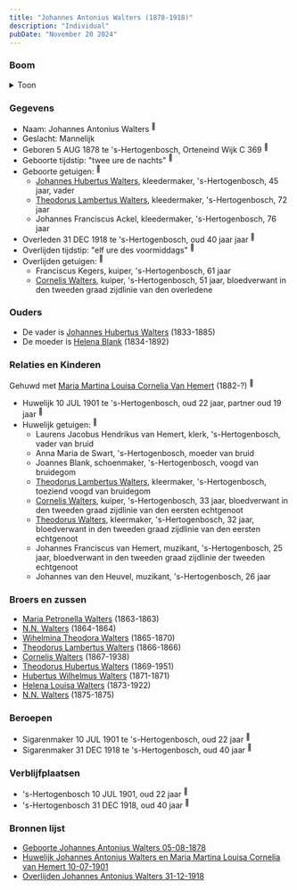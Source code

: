 ```yaml
---
title: "Johannes Antonius Walters (1878-1918)"
description: "Individual"
pubDate: "November 20 2024"
---
```


### Boom
<details><summary>Toon</summary>

![test](https://www.plantuml.com/plantuml/svg/dPFHQzim4CRVzLSSxKEV0dQyh7O8QPCiMHRQCSRQiQSWsxTOM9Q2JgQ4ul-zbyPD2pLjwOim9ttwVdUVTKbUEbzNMb2fp5OwMK4gitBZR6tocTNMWNVI46-XyQ9GEKAcNARny8tLrk-WmYf5HuSIUNHe_MwBuiMjcPP4S2y0O6fTZkvFeRBI8D5eL4bbncE8H2F46Vnwj29nK9oiR24DduDbpHw-9lWhDLlG2KY27q4Gd2S0f_DeCLXCsU3-lqATDp0QfZBThLFhlSRX6C8-J6w-GnX74PnHRybtsGsQr59Ml11HMMkzbYPVPyuIfPQjMPt0zUGVY-F1Qt7pXBf4ZKR2L4jJ7kdYWEaMqtaqZzwWYq8s-Bsd-_89EkvjDVd9wgJ_1jveU8TvhincxzVsyxN_2BfWqFu0JhNQ57w7MjixXcr4EzvUhpqXsewU2wsI2_kj91QlSfiORutgo2s9uPZz-_aDslZEuqyCYCVxRJw3C0axrCsH-Lew9O5NhpZ7ArihaZ2ppg3c-gqqiCIAjKyjXC67mkNVfYENTw4luA8xl320rSqLTnE4n_IumyxqUCXjM54eMkJdWhX4a_FpVm00)
</details>

### Gegevens
- Naam: Johannes Antonius Walters <sup><a href="../s00127/" style="text-decoration:none" title="Geboorte Johannes Antonius Walters 05-08-1878">:link:</a></sup>
- Geslacht: Mannelijk
- Geboren 5 AUG 1878 te 's-Hertogenbosch, Orteneind Wijk C 369 <sup><a href="../s00127/" style="text-decoration:none" title="Geboorte Johannes Antonius Walters 05-08-1878">:link:</a></sup>
- Geboorte tijdstip: "twee ure de nachts" <sup><a href="../s00127/" style="text-decoration:none" title="Geboorte Johannes Antonius Walters 05-08-1878">:link:</a></sup>
- Geboorte getuigen: <sup><a href="../s00127/" style="text-decoration:none" title="Geboorte Johannes Antonius Walters 05-08-1878">:link:</a></sup>
  - [Johannes Hubertus Walters](../i00079/), kleedermaker, \'s-Hertogenbosch, 45 jaar, vader
  - [Theodorus Lambertus Walters](../i00088/), kleedermaker, \'s-Hertogenbosch, 72 jaar
  - Johannes Franciscus Ackel, kleedermaker, \'s-Hertogenbosch, 76 jaar
- Overleden 31 DEC 1918 te 's-Hertogenbosch, oud 40 jaar jaar <sup><a href="../s00133/" style="text-decoration:none" title="Overlijden Johannes Antonius Walters 31-12-1918">:link:</a></sup>
- Overlijden tijdstip: "elf ure des voormiddags" <sup><a href="../s00133/" style="text-decoration:none" title="Overlijden Johannes Antonius Walters 31-12-1918">:link:</a></sup>
- Overlijden getuigen: <sup><a href="../s00133/" style="text-decoration:none" title="Overlijden Johannes Antonius Walters 31-12-1918">:link:</a></sup>
  - Franciscus Kegers, kuiper, \'s-Hertogenbosch, 61 jaar
  - [Cornelis Walters](../i00094/), kuiper, \'s-Hertogenbosch, 51 jaar, bloedverwant in den tweeden graad zijdlinie van den overledene

### Ouders
- De vader is [Johannes Hubertus Walters](../i00079/) (1833-1885)
- De moeder is [Helena Blank](../i00080/) (1834-1892)

### Relaties en Kinderen

Gehuwd met [Maria Martina Louisa Cornelia Van Hemert](../i00100/) (1882-?) <sup><a href="../s00132/" style="text-decoration:none" title="Huwelijk Johannes Antonius Walters en Maria Martina Louisa Cornelia van Hemert 10-07-1901">:link:</a></sup>
- Huwelijk 10 JUL 1901 te 's-Hertogenbosch, oud 22 jaar, partner oud 19 jaar <sup><a href="../s00132/" style="text-decoration:none" title="Huwelijk Johannes Antonius Walters en Maria Martina Louisa Cornelia van Hemert 10-07-1901">:link:</a></sup>
- Huwelijk getuigen:  <sup><a href="../s00132/" style="text-decoration:none" title="Huwelijk Johannes Antonius Walters en Maria Martina Louisa Cornelia van Hemert 10-07-1901">:link:</a></sup>
  - Laurens Jacobus Hendrikus van Hemert, klerk, \'s-Hertogenbosch, vader van bruid
  - Anna Maria de Swart, \'s-Hertogenbosch, moeder van bruid
  - Joannes Blank, schoenmaker, \'s-Hertogenbosch, voogd van bruidegom
  - [Theodorus Lambertus Walters](../i00107/), kleermaker, \'s-Hertogenbosch, toeziend voogd van bruidegom
  - [Cornelis Walters](../i00094/), kuiper, \'s-Hertogenbosch, 33 jaar, bloedverwant in den tweeden graad zijdlinie van den eersten echtgenoot
  - [Theodorus Walters](../i00075/), kleermaker, \'s-Hertogenbosch, 32 jaar, bloedverwant in den tweeden graad zijdlinie van den eersten echtgenoot
  - Johannes Franciscus van Hemert, muzikant, \'s-Hertogenbosch, 25 jaar, bloedverwant in den tweeden graad zijdlinie der tweeden echtgenoot
  - Johannes van den Heuvel, muzikant, \'s-Hertogenbosch, 26 jaar

### Broers en zussen
- [Maria Petronella Walters](../i00090/) (1863-1863)
- [N.N. Walters](../i00091/) (1864-1864)
- [Wihelmina Theodora Walters](../i00092/) (1865-1870)
- [Theodorus Lambertus Walters](../i00093/) (1866-1866)
- [Cornelis Walters](../i00094/) (1867-1938)
- [Theodorus Hubertus Walters](../i00075/) (1869-1951)
- [Hubertus Wilhelmus Walters](../i00095/) (1871-1871)
- [Helena Louisa Walters](../i00096/) (1873-1922)
- [N.N. Walters](../i00097/) (1875-1875)

### Beroepen
- Sigarenmaker 10 JUL 1901 te 's-Hertogenbosch, oud 22 jaar <sup><a href="../s00132/" style="text-decoration:none" title="Huwelijk Johannes Antonius Walters en Maria Martina Louisa Cornelia van Hemert 10-07-1901">:link:</a></sup>
- Sigarenmaker 31 DEC 1918 te 's-Hertogenbosch, oud 40 jaar <sup><a href="../s00133/" style="text-decoration:none" title="Overlijden Johannes Antonius Walters 31-12-1918">:link:</a></sup>

### Verblijfplaatsen
- 's-Hertogenbosch  10 JUL 1901, oud 22 jaar  <sup><a href="../s00132/" style="text-decoration:none" title="Huwelijk Johannes Antonius Walters en Maria Martina Louisa Cornelia van Hemert 10-07-1901">:link:</a></sup>
- 's-Hertogenbosch  31 DEC 1918, oud 40 jaar  <sup><a href="../s00133/" style="text-decoration:none" title="Overlijden Johannes Antonius Walters 31-12-1918">:link:</a></sup>

### Bronnen lijst
- [Geboorte Johannes Antonius Walters 05-08-1878](../s00127/)
- [Huwelijk Johannes Antonius Walters en Maria Martina Louisa Cornelia van Hemert 10-07-1901](../s00132/)
- [Overlijden Johannes Antonius Walters 31-12-1918](../s00133/)